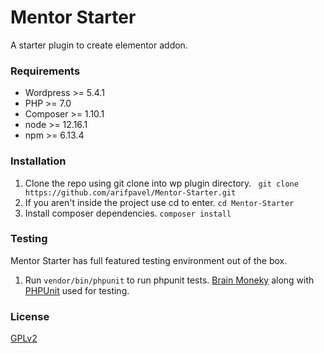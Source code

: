 # Mentor Starter
A starter plugin to create elementor addon.

### Requirements

- Wordpress >= 5.4.1
- PHP >= 7.0
- Composer >= 1.10.1
- node >= 12.16.1
- npm >= 6.13.4

### Installation

1. Clone the repo using git clone into wp plugin directory.
``` git clone https://github.com/arifpavel/Mentor-Starter.git```
2. If you aren't inside the project use cd to enter.
```cd Mentor-Starter```
3. Install composer dependencies.
```composer install```

### Testing

Mentor Starter has full featured testing environment out of the box.
1. Run ```vendor/bin/phpunit``` to run phpunit tests. [Brain Moneky](https://brain-wp.github.io/BrainMonkey/docs/wordpress-why-bother.html) along with [PHPUnit](https://phpunit.readthedocs.io/en/9.1/installation.html) used for testing.

### License
[GPLv2](https://www.gnu.org/licenses/old-licenses/gpl-2.0.en.html)
